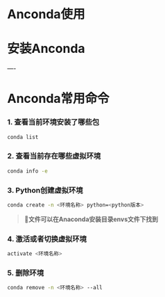 # Anconda使用

# 安装Anconda

—-    &#x20;

# Anconda常用命令

### 1. 查看当前环境安装了哪些包

```bash
conda list
```

### 2. 查看当前存在哪些虚拟环境

```bash
conda info -e
```

### 3. Python创建虚拟环境

```bash
conda create -n <环境名称> python=<python版本>
```

> 📌**文件可以在Anaconda安装目录envs文件下找到**

### 4. 激活或者切换虚拟环境

```bash
activate <环境名称>
```

### 5. 删除环境

```bash
conda remove -n <环境名称> --all
```
